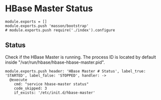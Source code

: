 
# HBase Master Status

    module.exports = []
    module.exports.push 'masson/bootstrap'
    # module.exports.push require('./index').configure

## Status

Check if the HBase Master is running. The process ID is located by default
inside "/var/run/hbase/hbase-hbase-master.pid".

    module.exports.push header: 'HBase Master # Status', label_true: 'STARTED', label_false: 'STOPPED', handler: ->
      @execute
        cmd: "service hbase-master status"
        code_skipped: 3
        if_exists: '/etc/init.d/hbase-master'

